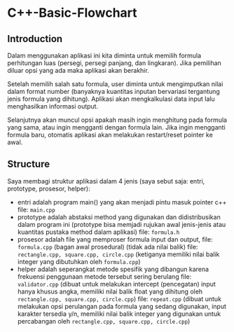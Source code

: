 # C++-Basic-Flowchart 

## Introduction

Dalam menggunakan aplikasi ini kita diminta untuk memilih formula perhitungan luas (persegi, persegi panjang, dan lingkaran). Jika pemilihan diluar opsi yang ada maka aplikasi akan berakhir.

Setelah memilih salah satu formula, user diminta untuk mengimputkan nilai dalam format number (banyaknya kuantitas inputan bervariasi tergantung jenis formula yang dihitung). Aplikasi akan mengkalkulasi data input lalu menghasilkan informasi output.

Selanjutnya akan muncul opsi apakah masih ingin menghitung pada formula yang sama, atau ingin mengganti dengan formula lain. Jika ingin mengganti formula baru, otomatis aplikasi akan melakukan restart/reset pointer ke awal.

## Structure

Saya membagi struktur aplikasi dalam 4 jenis (saya sebut saja: entri, prototype, prosesor, helper):
+   entri adalah program main() yang akan menjadi pintu masuk pointer c++
    file: `main.cpp`
+   prototype adalah abstaksi method yang digunakan dan didistribusikan dalam program ini (prototype bisa memjadi rujukan awal jenis-jenis atau kuantitas pustaka method dalam aplikasi)
    file: `formula.h`
+   prosesor adalah file yang memproser formula input dan output, 
    file: `formula.cpp` (bagan awal prosedural) (tidak ada nilai balik)
    file: `rectangle.cpp, square.cpp, circle.cpp` (ketiganya memiliki nilai balik integer yang dibutuhkan oleh `formula.cpp`)
+   helper adalah seperangkat metode spesifik yang dibangun karena frekuensi penggunaan metode tersebut sering berulang
    file: `validator.cpp` (dibuat untuk melakukan intercept (pencegatan) input hanya khusus angka, memiliki nilai balik float yang dihitung oleh `rectangle.cpp, square.cpp, circle.cpp`)
    file: `repeat.cpp` (dibuat untuk melakukan opsi perulangan pada formula yang sedang digunakan, input karakter tersedia y/n, memiliki nilai balik integer yang digunakan untuk percabangan oleh `rectangle.cpp, square.cpp, circle.cpp`)